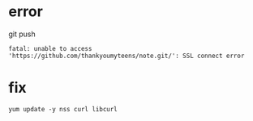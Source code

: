 # error

git push
``` 
fatal: unable to access 'https://github.com/thankyoumyteens/note.git/': SSL connect error
```

# fix
```
yum update -y nss curl libcurl
```
